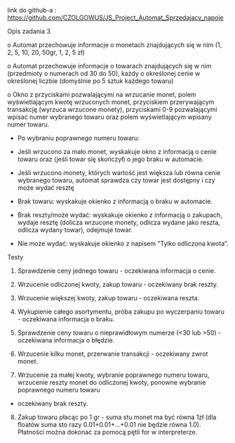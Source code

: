 link do github-a : https://github.com/CZOLGOWUS/JS_Project_Automat_Sprzedajacy_napoje

Opis zadania 3

o  Automat przechowuje informacje o monetach znajdujących się w nim (1, 2, 5,
10, 20, 50gr, 1, 2, 5 zł)

o  Automat przechowuje informacje o towarach znajdujących się w nim (przedmioty o
numerach od 30 do 50), każdy o określonej cenie w określonej liczbie (domyślnie
po 5 sztuk każdego towaru)

o Okno z przyciskami pozwalającymi na wrzucanie monet, polem wyświetlającym
kwotę wrzuconych monet, przyciskiem przerywającym transakcję (wyrzuca
wrzucone monety), przyciskami 0-9 pozwalającymi wpisać numer wybranego
towaru oraz polem wyświetlającym wpisany numer towaru.

- Po wybraniu poprawnego numeru towaru:

- Jeśli wrzucono za mało monet, wyskakuje okno z informacją o cenie towaru
oraz (jeśli towar się skończył) o jego braku w automacie.

- Jeśli wrzucono monety, których wartość jest większa lub równa cenie wybranego
towaru, automat sprawdza czy towar jest dostępny i czy może wydać resztę

- Brak towaru: wyskakuje okienko z informacją o braku w automacie.

- Brak reszty/może wydać: wyskakuje okienko z informacją o
zakupach, wydaje resztę (dolicza wrzucone monety, odlicza wydane
jako reszta, odlicza wydany towar), odejmuje towar.

- Nie może wydać: wyskakuje okienko z napisem "Tylko odliczona kwota”.

Testy

1. Sprawdzenie ceny jednego towaru - oczekiwana informacja o cenie.

2. Wrzucenie odliczonej kwoty, zakup towaru - oczekiwany brak reszty.

3. Wrzucenie większej kwoty, zakup towaru - oczekiwana reszta.

4. Wykupienie całego asortymentu, próba zakupu po wyczerpaniu towaru -
oczekiwana informacja o braku.

5. Sprawdzenie ceny towaru o nieprawidłowym numerze (<30 lub >50) -
oczekiwana informacja o błędzie.

6. Wrzucenie kilku monet, przerwanie transakcji - oczekiwany zwrot monet.

7. Wrzucenie za małej kwoty, wybranie poprawnego numeru towaru, wrzucenie
reszty monet do odliczonej kwoty, ponowne wybranie poprawnego numeru towaru
- oczekiwany brak reszty.

8. Zakup towaru płacąc po 1 gr - suma stu monet ma być równa 1zł (dla floatów
suma sto razy 0.01+0.01+...+0.01 nie będzie równa 1.0). Płatności można dokonać
za pomocą pętli for w interpreterze.